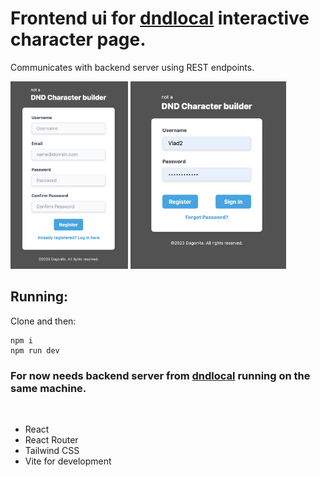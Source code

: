 # Frontend ui for [dndlocal](https://github.com/Dagonite6/dndlocal) interactive character page.

Communicates with backend server using REST endpoints.

<img style="height: 300px;
  width: auto;" src="https://github.com/Dagonite6/dndlocal-react-ui/blob/cc9beeeb7e203ee77556c240edc52f7b00ae2162/readme2.jpeg?raw=true"> <img style="height: 300px;
  width: auto;" src="https://github.com/Dagonite6/dndlocal-react-ui/blob/cc9beeeb7e203ee77556c240edc52f7b00ae2162/readme1.jpeg?raw=true">


## Running:
Clone and then:

    npm i
    npm run dev

### For now needs backend server from [dndlocal](https://github.com/Dagonite6/dndlocal) running on the same machine.

<br>

* React
* React Router
* Tailwind CSS
* Vite for development